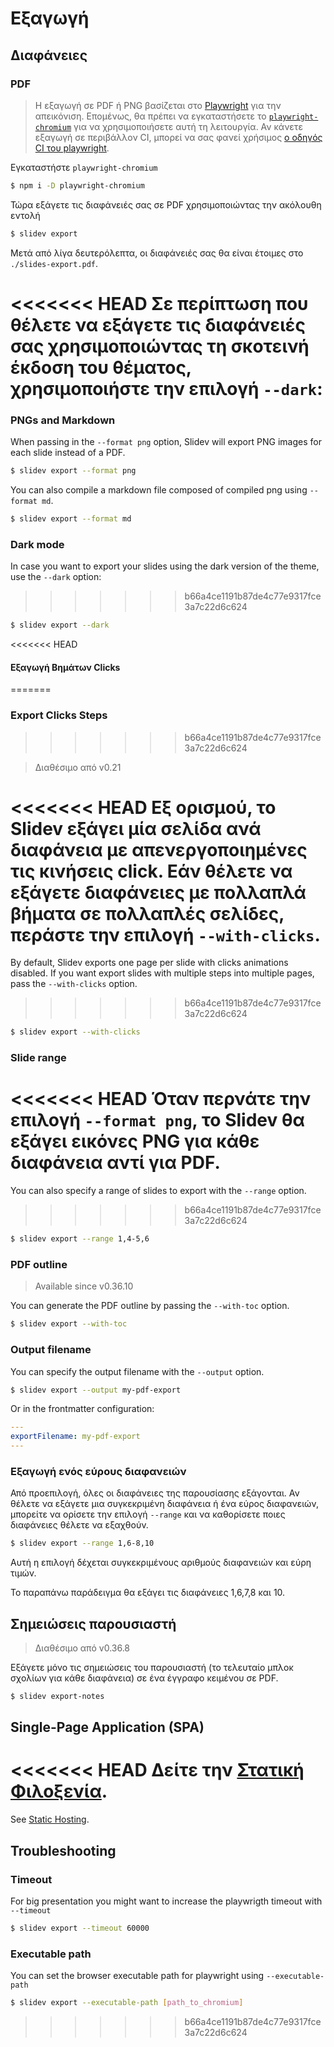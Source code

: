 # Εξαγωγή

## Διαφάνειες

### PDF

> Η εξαγωγή σε PDF ή PNG βασίζεται στο [Playwright](https://playwright.dev) για την απεικόνιση. Επομένως, θα πρέπει να εγκαταστήσετε το [`playwright-chromium`](https://playwright.dev/docs/installation#download-single-browser-binary) για να χρησιμοποιήσετε αυτή τη λειτουργία.
> Αν κάνετε εξαγωγή σε περιβάλλον CI, μπορεί να σας φανεί χρήσιμος [ο οδηγός CI του playwright](https://playwright.dev/docs/ci).

Εγκαταστήστε `playwright-chromium`

```bash
$ npm i -D playwright-chromium
```

Τώρα εξάγετε τις διαφάνειές σας σε PDF χρησιμοποιώντας την ακόλουθη εντολή

```bash
$ slidev export
```

Μετά από λίγα δευτερόλεπτα, οι διαφάνειές σας θα είναι έτοιμες στο `./slides-export.pdf`.

<<<<<<< HEAD
Σε περίπτωση που θέλετε να εξάγετε τις διαφάνειές σας χρησιμοποιώντας τη σκοτεινή έκδοση του θέματος, χρησιμοποιήστε την επιλογή `--dark`:
=======
### PNGs and Markdown

When passing in the `--format png` option, Slidev will export PNG images for each slide instead of a PDF.

```bash
$ slidev export --format png
```

You can also compile a markdown file composed of compiled png using `--format md`.

```bash
$ slidev export --format md
```

### Dark mode

In case you want to export your slides using the dark version of the theme, use the `--dark` option:
>>>>>>> b66a4ce1191b87de4c77e9317fce3a7c22d6c624

```bash
$ slidev export --dark
```

<<<<<<< HEAD
#### Εξαγωγή Βημάτων Clicks
=======
### Export Clicks Steps
>>>>>>> b66a4ce1191b87de4c77e9317fce3a7c22d6c624

> Διαθέσιμο από v0.21

<<<<<<< HEAD
Εξ ορισμού, το Slidev εξάγει μία σελίδα ανά διαφάνεια με απενεργοποιημένες τις κινήσεις click. Εάν θέλετε να εξάγετε διαφάνειες με πολλαπλά βήματα σε πολλαπλές σελίδες, περάστε την επιλογή `--with-clicks`.
=======
By default, Slidev exports one page per slide with clicks animations disabled. If you want export slides with multiple steps into multiple pages, pass the `--with-clicks` option.
>>>>>>> b66a4ce1191b87de4c77e9317fce3a7c22d6c624

```bash
$ slidev export --with-clicks
```

### Slide range

<<<<<<< HEAD
Όταν περνάτε την επιλογή `--format png`, το Slidev θα εξάγει εικόνες PNG για κάθε διαφάνεια αντί για PDF.
=======
You can also specify a range of slides to export with the `--range` option.
>>>>>>> b66a4ce1191b87de4c77e9317fce3a7c22d6c624

```bash
$ slidev export --range 1,4-5,6
```

### PDF outline

> Available since v0.36.10

You can generate the PDF outline by passing the `--with-toc` option.

```bash
$ slidev export --with-toc
```

### Output filename

You can specify the output filename with the `--output` option.

```bash
$ slidev export --output my-pdf-export
```

Or in the frontmatter configuration:

```yaml
---
exportFilename: my-pdf-export
---
```

### Εξαγωγή ενός εύρους διαφανειών

Από προεπιλογή, όλες οι διαφάνειες της παρουσίασης εξάγονται. Αν θέλετε να εξάγετε μια συγκεκριμένη διαφάνεια ή ένα εύρος διαφανειών, μπορείτε να ορίσετε την επιλογή `--range` και να καθορίσετε ποιες διαφάνειες θέλετε να εξαχθούν.

```bash
$ slidev export --range 1,6-8,10
```

Αυτή η επιλογή δέχεται συγκεκριμένους αριθμούς διαφανειών και εύρη τιμών.

Το παραπάνω παράδειγμα θα εξάγει τις διαφάνειες 1,6,7,8 και 10.

## Σημειώσεις παρουσιαστή

> Διαθέσιμο από v0.36.8

Εξάγετε μόνο τις σημειώσεις του παρουσιαστή (το τελευταίο μπλοκ σχολίων για κάθε διαφάνεια) σε ένα έγγραφο κειμένου σε PDF.

```bash
$ slidev export-notes
```

## Single-Page Application (SPA)

<<<<<<< HEAD
Δείτε την [Στατική Φιλοξενία](/guide/hosting).
=======
See [Static Hosting](/guide/hosting).

## Troubleshooting

### Timeout

For big presentation you might want to increase the playwrigth timeout with `--timeout`

```bash
$ slidev export --timeout 60000
```

### Executable path

You can set the browser executable path for playwright using `--executable-path`

```bash
$ slidev export --executable-path [path_to_chromium]
```
>>>>>>> b66a4ce1191b87de4c77e9317fce3a7c22d6c624
